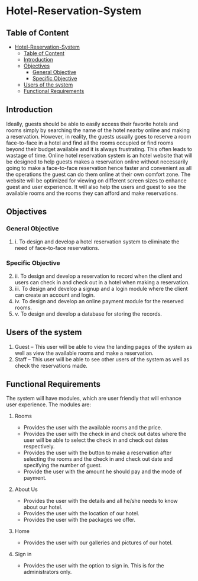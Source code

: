 # Hotel-Reservation-System
## Table of Content
- [Hotel-Reservation-System](#hotel-reservation-system)
  - [Table of Content](#table-of-content)
  - [Introduction](#introduction)
  - [Objectives](#objectives)
    - [General Objective](#general-objective)
    - [Specific Objective](#specific-objective)
  - [Users of the system](#users-of-the-system)
  - [Functional Requirements](#functional-requirements)
   
## Introduction
Ideally, guests should be able to easily access their favorite hotels and rooms simply by searching the name of the hotel nearby online and making a reservation. However, in reality, the guests usually goes to reserve a room face-to-face in a hotel and find all the rooms occupied or find rooms beyond their budget available and it is always frustrating. This often leads to wastage of time. Online hotel reservation system is an hotel website that will be designed to help guests makes a reservation online without necessarily going to make a face-to-face reservation hence faster and convenient as all the operations the guest can do them online at their own comfort zone. The website will be optimized for viewing on different screen sizes to enhance guest and user experience. It will also help the users and guest to see the available rooms and the rooms they can afford and make reservations.

## Objectives
### General Objective
1. i.	To design and develop a hotel reservation system to eliminate the need of face-to-face reservations.
   
### Specific Objective
2. ii.	To design and develop a reservation to record when the client and users can check in and check out in a hotel when making a reservation.
3. iii.	To design and develop a signup and a login module where the client can create an account and login.
4. iv.	To design and develop an online payment module for the reserved rooms.
5. v.	To design and develop a database for storing the records.

## Users of the system
1. Guest – This user will be able to view the landing pages of the system as well as view the available rooms and make a reservation.
2. Staff – This user will be able to see other users of the system as well as check the reservations made.   

## Functional Requirements
The system will have modules, which are user friendly that will enhance user experience. The modules are: 
1. Rooms
   * Provides the user with the available rooms and the price. 
   * Provides the user with the check in and check out dates where the user will be able to select the check in and check out dates respectively.
   * Provides the user with the button to make a reservation after selecting the rooms and the check in and check out date and specifying the number of guest. 
   * Provide the user with the amount he should pay and the mode of payment. 
   
   
   
2. About Us
   * Provides the user with the details and all he/she needs to know about our hotel.
   * Provides the user with the location of our hotel.
   * Provides the user with the packages we offer.

3. Home
   * Provides the user with our galleries and pictures of our hotel.

4. Sign in
   * Provides the user with the option to sign in. This is for the administrators only.
   
   
